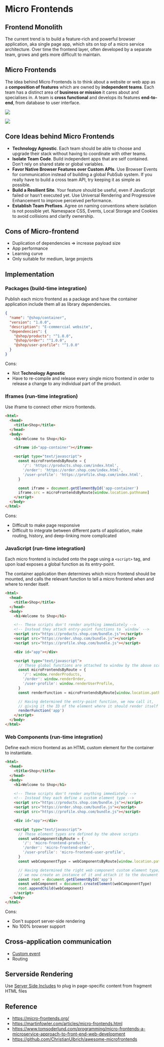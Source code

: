 # Micro Frontends

## Frontend Monolith

The current trend is to build a feature-rich and powerful browser application, aka single page app, which sits on top of a micro service architecture. Over time the frontend layer, often developed by a separate team, grows and gets more difficult to maintain.


## Micro Frontends

The idea behind Micro Frontends is to think about a website or web app as a **composition of features** which are owned by **independent teams**. Each team has a distinct area of **business or mission** it cares about and specialises in. A team is **cross functional** and develops its features **end-to-end**, from database to user interface.

![](https://micro-frontends.org/ressources/diagrams/organisational/monolith-frontback-microservices.png)

![](https://micro-frontends.org/ressources/diagrams/organisational/verticals-headline.png)


## Core Ideas behind Micro Frontends

- **Technology Agnostic**. Each team should be able to choose and upgrade their stack without having to coordinate with other teams.
- **Isolate Team Code**. Build independent apps that are self contained. Don't rely on shared state or global variables.
- **Favor Native Browser Features over Custom APIs**. Use Browser Events for communication instead of building a global PubSub system. If you really have to build a cross team API, try keeping it as simple as possible.
- **Build a Resilient Site**. Your feature should be useful, even if JavaScript failed or hasn’t executed yet. Use Universal Rendering and Progressive Enhancement to improve perceived performance.
- **Establish Team Prefixes**. Agree on naming conventions where isolation is not possible yet. Namespace CSS, Events, Local Storage and Cookies to avoid collisions and clarify ownership.


## Cons of Micro-frontend

- Duplication of dependencies => increase payload size
- App performance
- Learning curve
- Only suitable for medium, large projects


## Implementation

### Packages (build-time integration)

Publish each micro frontend as a package and have the container application include them all as library dependencies.

```json
{
  "name": "@shop/container",
  "version": "1.0.0",
  "description": "E-commercial website",
  "dependencies": {
    "@shop/products": "^1.0.0",
    "@shop/order": "^1.0.0",
    "@shop/user-profile": "^1.0.0"
  }
}
```

Cons:

- Not **Technology Agnostic**
- Have to re-compile and release every single micro frontend in order to release a change to any individual part of the product.


### Iframes (run-time integration)

Use iframe to connect other micro frontends.

```html
<html>
  <head>
    <title>Shop</title>
  </head>
  <body>
    <h1>Welcome to Shop</h1>

    <iframe id="app-container"></iframe>

    <script type="text/javascript">
      const microFrontendsByRoute = {
        '/': 'https://products.shop.com/index.html',
        '/order': 'https://order.shop.com/index.html',
        '/user-profile': 'https://profile.shop.com/index.html',
      }

      const iframe = document.getElementById('app-container')
      iframe.src = microFrontendsByRoute[window.location.pathname]
    </script>
  </body>
</html>
```

Cons:

- Difficult to make page responsive
- Difficult to integrate between different parts of application, make routing, history, and deep-linking more complicated

### JavaScript (run-time integration)

Each micro frontend is included onto the page using a `<script>` tag, and upon load exposes a global function as its entry-point. 

The container application then determines which micro frontend should be mounted, and calls the relevant function to tell a micro frontend when and where to render itself.

```html
<html>
  <head>
    <title>Shop</title>
  </head>
  <body>
    <h1>Welcome to Shop</h1>

    <!-- These scripts don't render anything immediately -->
    <!-- Instead they attach entry-point functions to `window` -->
    <script src="https://products.shop.com/bundle.js"></script>
    <script src="https://order.shop.com/bundle.js"></script>
    <script src="https://profile.shop.com/bundle.js"></script>

    <div id="app"></div>

    <script type="text/javascript">
      // These global functions are attached to window by the above scripts
      const microFrontendsByRoute = {
        '/': window.renderProducts,
        '/order': window.renderOrder,
        '/user-profile': window.renderUserProfile,
      }
      const renderFunction = microFrontendsByRoute[window.location.pathname]

      // Having determined the entry-point function, we now call it,
      // giving it the ID of the element where it should render itself
      renderFunction('app')
    </script>
  </body>
</html>
```

### Web Components (run-time integration)

Define each micro frontend as an HTML custom element for the container to instantiate.

```html
<html>
  <head>
    <title>Shop</title>
  </head>
  <body>
    <h1>Welcome to Shop</h1>

    <!-- These scripts don't render anything immediately -->
    <!-- Instead they each define a custom element type -->
    <script src="https://products.shop.com/bundle.js"></script>
    <script src="https://order.shop.com/bundle.js"></script>
    <script src="https://profile.shop.com/bundle.js"></script>

    <div id="app"></div>

    <script type="text/javascript">
      // These element types are defined by the above scripts
      const webComponentsByRoute = {
        '/': 'micro-frontend-products',
        '/order': 'micro-frontend-order',
        '/user-profile': 'micro-frontend-user-profile',
      }
      const webComponentType = webComponentsByRoute[window.location.pathname]

      // Having determined the right web component custom element type,
      // we now create an instance of it and attach it to the document
      const root = document.getElementById('app')
      const webComponent = document.createElement(webComponentType)
      root.appendChild(webComponent)
    </script>
  </body>
</html>
```

Cons:

- Don't support server-side rendering
- No 100% browser support

## Cross-application communication

- [Custom event](https://developer.mozilla.org/en-US/docs/Web/Events/Creating_and_triggering_events)
- Routing

## Serverside Rendering

Use [Server Side Includes](https://en.wikipedia.org/wiki/Server_Side_Includes) to plug in page-specific content from fragment HTML files

## Reference

- https://micro-frontends.org/
- https://martinfowler.com/articles/micro-frontends.html
- https://www.tomsoderlund.com/programming/micro-frontends-a-microservice-approach-to-front-end-web-development
- https://github.com/ChristianUlbrich/awesome-microfrontends